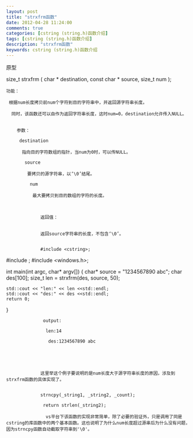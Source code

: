 ```yaml
---
layout: post
title: "strxfrm函数"
date: 2012-04-28 11:24:00 
comments: true
categories: [cstring (string.h)函数介绍]
tags: [cstring (string.h)函数介绍]
description: "strxfrm函数"
keywords: cstring (string.h)函数介绍
---
```



 原型
 
  size_t strxfrm ( char * destination, const char * source, size_t num );
  
   
    功能：
    
     根据num长度拷贝前num个字符到目的字符串中，并返回源字符串长度。
     
      同时，该函数还可以自作为返回字符串长度，这时num=0，destination允许传入NULL。
      
       
        参数：
        
         destination
         
          指向目的字符数组的指针，当num为0时，可以传NULL。
          
           source
           
            要拷贝的源字符串，以‘\0’结尾。
            
             num
             
              最大要拷贝到目的数组的字符的长度。
              
               
                
                 返回值：
                
                
                 返回source字符串的长度，不包含‘\0’。
                
                
                 #include <cstring>;
#include <iostream>;
#include <windows.h>;

int main(int argc, char* argv[])
{
	char* source = "1234567890 abc";
	char des[100];
	size_t len = strxfrm(des, source, 50);

	std::cout << "len:" << len <<std::endl;
    std::cout << "des:" << des <<std::endl;
	return 0;
}
                 
                  output:
                  
                   len:14
                   
                    des:1234567890 abc
                   
                  
                 
                
                
                 这里举这个例子要说明的是num长度大于源字符串长度的原因，涉及到strxfrm函数的具体实现了。
                
                
                 strncpy(_string1, _string2, _count);
                 
                  return strlen(_string2);
                  
                   vs平台下该函数的实现非常简单，除了必要的验证外，只是调用了同是cstring的库函数中的两个基本函数。这也说明了为什么num长度超过源串后为什么没有问题，因为strncpy函数自动截取字符串到'\0'。
                   
                   
                  
                 
                
                
                 
                 
                
                
                
               
              
             
            
           
          
         
        
       
      
     
    
   
  
 


